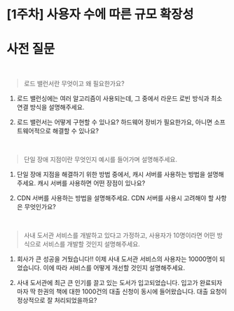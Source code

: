 # [1주차] 사용자 수에 따른 규모 확장성

# 사전 질문 

<br>

> 로드 밸런서란 무엇이고 왜 필요한가요?


1. 로드 밸런싱에는 여러 알고리즘이 사용되는데, 그 중에서 라운드 로빈 방식과 최소 연결 방식을 설명해주세요. 


2. 로드 밸런서는 어떻게 구현할 수 있나요? 하드웨어 장비가 필요한가요, 아니면 소프트웨어적으로 해결할 수 있나요?



<br>

> 단일 장애 지점이란 무엇인지 예시를 들어가며 설명해주세요.



1.  단일 장애 지점을 해결하기 위한 방법 중에서, 캐시 서버를 사용하는 방법을 설명해주세요. 캐시 서버를 사용하면 어떤 장점이 있나요?


2.  CDN 서버를 사용하는 방법을 설명해주세요. CDN 서버를 사용시 고려해야 할 사항은 무엇인가요?




<br>

> 사내 도서관 서비스를 개발하고 있다고 가정하고, 사용자가 10명이라면 어떤 방식으로 서비스를 개발할 것인지 설명해주세요.



1. 회사가 큰 성공을 거뒀습니다!! 이제 사내 도서관 서비스의 사용자는 10000명이 되었습니다. 이에 따라 서비스를 어떻게 개선할 것인지 설명해주세요.


2.  사내 도서관에 최근 큰 인기를 끌고 있는 도서가 입고되었습니다. 입고가 완료되자마자 딱 한권의 책에 대한 1000건의 대출 신청이 동시에 들어왔습니다. 대출 요청이 정상적으로 잘 처리되었을까요?


